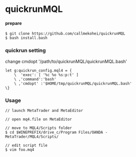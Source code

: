 # quickrunMQL

#### prepare
```
$ git clone https://github.com/callmekohei/quickrunMQL
$ bash install.bash
```

### quickrun setting
change cmdopt '/path/to/quickrunMQL/quickrunMQL.bash'
```vim
let g:quickrun_config.mql4 = {
    \  'exec': [ '%c %o %s:p:t' ]
    \ ,'command':'bash'
    \ ,'cmdopt' :'$HOME/tmp/quickrunMQL/quickrunMQL.bash'
\}
```

### Usage
```
// launch MetaTrader and MetaEditor

// open mq4.file on MetaEditor

// move to MQL4/Scripts folder
$ cd $WINEPREFIX/drive_c/Program Files/OANDA - MetaTrader/MQL4/Scripts/

// edit script file
$ vim foo.mq4
```
